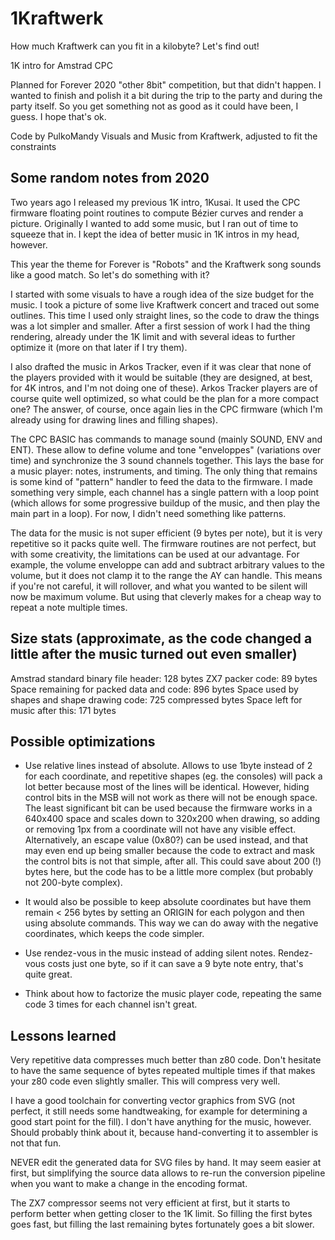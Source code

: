 1Kraftwerk
==========

How much Kraftwerk can you fit in a kilobyte? Let's find out!

1K intro for Amstrad CPC

Planned for Forever 2020 "other 8bit" competition, but that didn't happen.
I wanted to finish and polish it a bit during the trip to the party and during the party itself.
So you get something not as good as it could have been, I guess. I hope that's ok.

Code by PulkoMandy
Visuals and Music from Kraftwerk, adjusted to fit the constraints



Some random notes from 2020
---------------------------

Two years ago I released my previous 1K intro, 1Kusai. It used the CPC firmware
floating point routines to compute Bézier curves and render a picture.
Originally I wanted to add some music, but I ran out of time to squeeze that in.
I kept the idea of better music in 1K intros in my head, however.

This year the theme for Forever is "Robots" and the Kraftwerk song sounds like
a good match. So let's do something with it?

I started with some visuals to have a rough idea of the size budget for the
music. I took a picture of some live Kraftwerk concert and traced out some
outlines. This time I used only straight lines, so the code to draw the things
was a lot simpler and smaller. After a first session of work I had the thing
rendering, already under the 1K limit and with several ideas to further
optimize it (more on that later if I try them).

I also drafted the music in Arkos Tracker, even if it was clear that none of
the players provided with it would be suitable (they are designed, at best, for
4K intros, and I'm not doing one of these). Arkos Tracker players are of course
quite well optimized, so what could be the plan for a more compact one? The
answer, of course, once again lies in the CPC firmware (which I'm already using
for drawing lines and filling shapes).

The CPC BASIC has commands to manage sound (mainly SOUND, ENV and ENT). These
allow to define volume and tone "enveloppes" (variations over time) and
synchronize the 3 sound channels together. This lays the base for a music
player: notes, instruments, and timing. The only thing that remains is some
kind of "pattern" handler to feed the data to the firmware. I made something
very simple, each channel has a single pattern with a loop point (which allows
for some progressive buildup of the music, and then play the main part in a
loop). For now, I didn't need something like patterns.

The data for the music is not super efficient (9 bytes per note), but it is
very repetitive so it packs quite well. The firmware routines are not perfect,
but with some creativity, the limitations can be used at our advantage. For
example, the volume enveloppe can add and subtract arbitrary values to the
volume, but it does not clamp it to the range the AY can handle. This means
if you're not careful, it will rollover, and what you wanted to be silent will
now be maximum volume. But using that cleverly makes for a cheap way to repeat
a note multiple times.

Size stats (approximate, as the code changed a little after the music turned out even smaller)
----------------------------------------------------------------------------------------------

Amstrad standard binary file header: 128 bytes
ZX7 packer code: 89 bytes
Space remaining for packed data and code: 896 bytes
Space used by shapes and shape drawing code: 725 compressed bytes
Space left for music after this: 171 bytes

Possible optimizations
----------------------

- Use relative lines instead of absolute. Allows to use 1byte instead of 2 for
  each coordinate, and repetitive shapes (eg. the consoles) will pack a lot
  better because most of the lines will be identical. However, hiding control
  bits in the MSB will not work as there will not be enough space. The least
  significant bit can be used because the firmware works in a 640x400 space
  and scales down to 320x200 when drawing, so adding or removing 1px from a
  coordinate will not have any visible effect. Alternatively, an escape value
  (0x80?) can be used instead, and that may even end up being smaller because
  the code to extract and mask the control bits is not that simple, after all.
  This could save about 200 (!) bytes here, but the code has to be a little
  more complex (but probably not 200-byte complex).
- It would also be possible to keep absolute coordinates but have them remain
  < 256 bytes by setting an ORIGIN for each polygon and then using absolute
  commands. This way we can do away with the negative coordinates, which
  keeps the code simpler.

- Use rendez-vous in the music instead of adding silent notes. Rendez-vous costs
just one byte, so if it can save a 9 byte note entry, that's quite great.

- Think about how to factorize the music player code, repeating the same code
  3 times for each channel isn't great.

Lessons learned
---------------

Very repetitive data compresses much better than z80 code. Don't hesitate to
have the same sequence of bytes repeated multiple times if that makes your
z80 code even slightly smaller. This will compress very well.

I have a good toolchain for converting vector graphics from SVG (not perfect,
it still needs some handtweaking, for example for determining a good start
point for the fill). I don't have anything for the music, however. Should
probably think about it, because hand-converting it to assembler is not that
fun.

NEVER edit the generated data for SVG files by hand. It may seem easier at first,
but simplifying the source data allows to re-run the conversion pipeline when
you want to make a change in the encoding format.

The ZX7 compressor seems not very efficient at first, but it starts to perform
better when getting closer to the 1K limit. So filling the first bytes goes
fast, but filling the last remaining bytes fortunately goes a bit slower.
